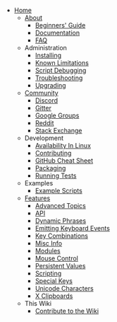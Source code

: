 * [Home](https://github.com/autokey/autokey/wiki)
  * [About](https://github.com/autokey/autokey/wiki/About)
    * [Beginners' Guide](https://github.com/autokey/autokey/wiki/Beginners-Guide)
    * [Documentation](https://github.com/autokey/autokey/wiki/Documentation)
    * [FAQ](https://github.com/autokey/autokey/wiki/FAQ)
  * Administration
    * [Installing](https://github.com/autokey/autokey/wiki/Installing)
    * [Known Limitations](https://github.com/autokey/autokey/wiki/Known-limitations)
    * [Script Debugging](https://github.com/autokey/autokey/wiki/Script-Debugging)
    * [Troubleshooting](https://github.com/autokey/autokey/wiki/Troubleshooting)
    * [Upgrading](https://github.com/autokey/autokey/wiki/Upgrading-AutoKey)
  * [Community](https://github.com/autokey/autokey/wiki/Community)
    * [Discord](https://github.com/autokey/autokey/wiki/Discord)
    * [Gitter](https://github.com/autokey/autokey/wiki/Gitter)
    * [Google Groups](https://github.com/autokey/autokey/wiki/Google-Groups)
    * [Reddit](https://github.com/autokey/autokey/wiki/Reddit)
    * [Stack Exchange](https://github.com/autokey/autokey/wiki/StackExchange)
  * Development
    * [Availability In Linux](https://github.com/autokey/autokey/wiki/Current-Linux-distributions-shipping-AutoKey)
    * [Contributing](https://github.com/autokey/autokey/wiki/Contributing)
    * [GitHub Cheat Sheet](https://github.com/autokey/autokey/wiki/GitHub-Cheat-Sheet)
    * [Packaging](https://github.com/autokey/autokey/wiki/Packaging)
    * [Running Tests](https://github.com/autokey/autokey/wiki/Running-Tests)
  * Examples
    * [Example Scripts](https://github.com/autokey/autokey/wiki/Example-Scripts)
  * [Features](https://github.com/autokey/autokey/wiki/Features)
    * [Advanced Topics](https://github.com/autokey/autokey/wiki/Advanced-Topics)
    * [API](https://github.com/autokey/autokey/wiki/API-Examples)
    * [Dynamic Phrases](https://github.com/autokey/autokey/wiki/Dynamic-Phrases,-Using-Macros-as-placeholders-in-Phrases)
    * [Emitting Keyboard Events](https://github.com/autokey/autokey/wiki/Emitting-Keyboard-Events)
    * [Key Combinations](https://github.com/autokey/autokey/wiki/Key-Combinations)
    * [Misc Info](https://github.com/autokey/autokey/wiki/Misc-Info)
    * [Modules](https://github.com/autokey/autokey/wiki/Modules)
    * [Mouse Control](https://github.com/autokey/autokey/wiki/Mouse-Control)
    * [Persistent Values](https://github.com/autokey/autokey/wiki/Persistent-Values)
    * [Scripting](https://github.com/autokey/autokey/wiki/Scripting)
    * [Special Keys](https://github.com/autokey/autokey/wiki/Special-Keys)
    * [Unicode Characters](https://github.com/autokey/autokey/wiki/Unicode-Characters)
    * [X Clipboards](https://github.com/autokey/autokey/wiki/More-than-you-ever-wanted-to-know-about-X-clipboards)
  * This Wiki
    * [Contribute to the Wiki](https://github.com/autokey/autokey/wiki/Contribute-to-the-Wiki)
